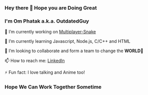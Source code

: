 ### Hey there 👋 Hope you are Doing Great

### I'm Om Phatak a.k.a. OutdatedGuy

🔭 I’m currently working on [Multiplayer-Snake](https://outdated-multiplayer-snake.glitch.me)

🌱 I’m currently learning Javascript, Node.js, C/C++ and HTML

👯 I’m looking to collaborate and form a team to change the **WORLD**🙈

📫 How to reach me: [LinkedIn](www.linkedin.com/in/om-phatak)

⚡ Fun fact: I love talking and Anime too!

### Hope We Can Work Together Sometime
